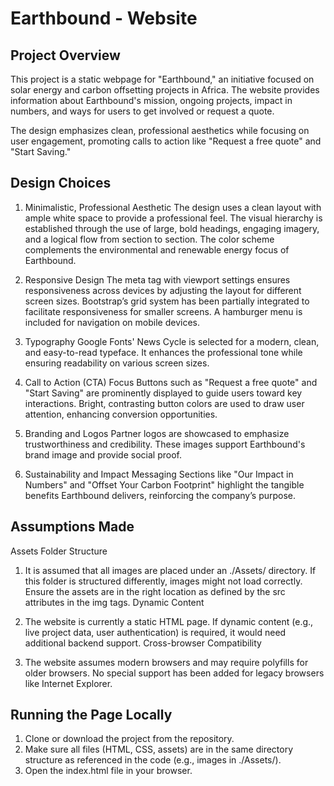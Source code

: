 # Earthbound - Website


## Project Overview
This project is a static webpage for "Earthbound," an initiative focused on solar energy and carbon offsetting projects in Africa. The website provides information about Earthbound's mission, ongoing projects, impact in numbers, and ways for users to get involved or request a quote.

The design emphasizes clean, professional aesthetics while focusing on user engagement, promoting calls to action like "Request a free quote" and "Start Saving."

## Design Choices
1. Minimalistic, Professional Aesthetic
The design uses a clean layout with ample white space to provide a professional feel. The visual hierarchy is established through the use of large, bold headings, engaging imagery, and a logical flow from section to section. The color scheme complements the environmental and renewable energy focus of Earthbound.

2. Responsive Design
The meta tag with viewport settings ensures responsiveness across devices by adjusting the layout for different screen sizes.
Bootstrap’s grid system has been partially integrated to facilitate responsiveness for smaller screens.
A hamburger menu is included for navigation on mobile devices.
3. Typography
Google Fonts' News Cycle is selected for a modern, clean, and easy-to-read typeface. It enhances the professional tone while ensuring readability on various screen sizes.
4. Call to Action (CTA) Focus
Buttons such as "Request a free quote" and "Start Saving" are prominently displayed to guide users toward key interactions.
Bright, contrasting button colors are used to draw user attention, enhancing conversion opportunities.
5. Branding and Logos
Partner logos are showcased to emphasize trustworthiness and credibility. These images support Earthbound's brand image and provide social proof.
6. Sustainability and Impact Messaging
Sections like "Our Impact in Numbers" and "Offset Your Carbon Footprint" highlight the tangible benefits Earthbound delivers, reinforcing the company’s purpose.

## Assumptions Made
Assets Folder Structure

1. It is assumed that all images are placed under an ./Assets/ directory. If this folder is structured differently, images might not load correctly. Ensure the assets are in the right location as defined by the src attributes in the img tags.
Dynamic Content

2. The website is currently a static HTML page. If dynamic content (e.g., live project data, user authentication) is required, it would need additional backend support.
Cross-browser Compatibility

3. The website assumes modern browsers and may require polyfills for older browsers. No special support has been added for legacy browsers like Internet Explorer.

## Running the Page Locally
1. Clone or download the project from the repository.
2. Make sure all files (HTML, CSS, assets) are in the same directory structure as referenced in the code (e.g., images in ./Assets/).
3. Open the index.html file in your browser.
